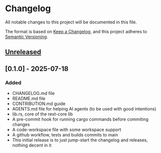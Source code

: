 # Changelog

All notable changes to this project will be documented in this file.

The format is based on [Keep a Changelog](https://keepachangelog.com/en/1.1.0/), and this project adheres to [Semantic Versioning](https://semver.org/spec/v2.0.0.html).

## [Unreleased]


## [0.1.0] - 2025-07-18

### Added

- CHANGELOG.md file
- README.md file
- CONTRIBUTION.md guide
- AGENTS.md file for helping AI agents (to be used with good intentions)
- lib.rs, core of the rext-core lib
- A pre-commit hook for running cargo commands before commiting changes
- A code-workspace file with some workspace support
- A github workflow, tests and builds commits to main
- This initial release is to just jump-start the changelog and releases, nothing decent in it

[unreleased]: https://github.com/RextStack/rext-core/